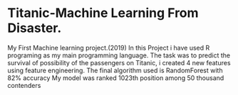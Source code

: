 # Titanic-Machine Learning From Disaster.
My First Machine learning project.(2019)
In this Project i have used R programing as my main programming language. 
The task was to predict the survival of possibility of the passengers on Titanic, i created 4 new features using feature engineering.
The final algorithm used is RandomForest with 82% accuracy
My model was ranked 1023th position among 50 thousand contenders
